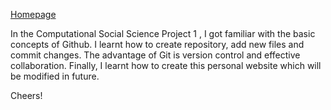 
[Homepage](https://shrutibathia.github.io/)

In the Computational Social Science Project 1 , I got familiar with the basic concepts of Github. I learnt how to create repository, add new files and commit changes. The advantage of Git is version control and effective collaboration. 
Finally, I learnt how to create this personal website which will be modified in future.

Cheers! 